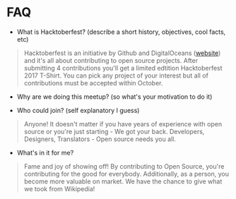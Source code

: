 # FAQ

* What is Hacktoberfest?  (describe a short history, objectives, cool facts, etc)
> Hacktoberfest is an initiative by Github and DigitalOceans ([website](https://hacktoberfest.digitalocean.com/)) and it's all about contributing to open source projects. After submitting 4 contributions you'll get a limited edtition Hacktoberfest 2017 T-Shirt. You can pick any project of your interest but all of contributions must be accepted within October.

* Why are we doing this meetup? (so what's your motivation to do it)

* Who could join?  (self explanatory I guess)
> Anyone! It doesn't matter if you have years of experience with open source or you're just starting - We got your back. Developers, Designers, Translators - Open source needs you all.

* What's in it for me?
> Fame and joy of showing off!
By contributing to Open Source, you're contributing for the good for everybody.
Additionally, as a person, you become more valuable on market. We have the chance to give what we took from Wikipedia!